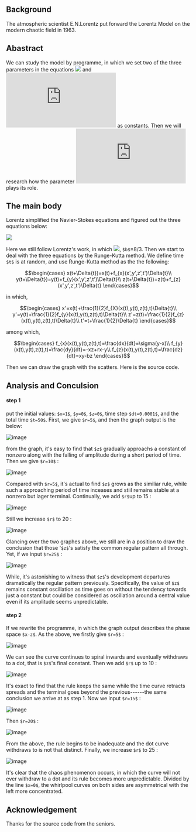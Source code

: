 ## Background
The atmospheric scientist E.N.Lorentz put forward the Lorentz Model on the modern chaotic field in 1963. 
## Abastract
We can study the model by programme, in which we set two of the three parameters in the equations ![](http://latex.codecogs.com/gif.latex?\sigma) and ![](http://latex.codecogs.com/gif.latex?b) as constants. Then we will research how the parameter ![](http://latex.codecogs.com/gif.latex?r) plays its role.
## The main body
Lorentz simplified the Navier-Stokes equations and figured out the three equations below:

![](http://latex.codecogs.com/gif.latex?\begin{cases}\frac{dx}{dt}=\sigma(y-x)\\\\\frac{dy}{dt}=-xz+rx-y\\\\\frac{dz}{dt}=xy-bz\end{cases})

Here we still follow Lorentz's work, in which ![](http://latex.codecogs.com/gif.latex?\sigma=10), `$b$`=8/3. Then we start to deal with the three equations by the Runge-Kutta method. We define time `$t$` is at random, and use Runge-Kutta method as the the following:
```math
\begin{cases}
x(t+\Delta{t})=x(t)+f_{x}(x',y',z',t')\Delta{t}\\
y(t+\Delta{t})=y(t)+f_{y}(x',y',z',t')\Delta{t}\\
z(t+\Delta{t})=z(t)+f_{z}(x',y',z',t')\Delta{t}
\end{cases}
```
in which,
```math
\begin{cases}
x'=x(t)+\frac{1}{2}f_{X}(x(t),y(t),z(t),t)\Delta{t}\\
y'=y(t)+\frac{1}{2}f_{y}(x(t),y(t),z(t),t)\Delta{t}\\
z'=z(t)+\frac{1}{2}f_{z}(x(t),y(t),z(t),t)\Delta{t}\\
t'=t+\frac{1}{2}\Delta{t}
\end{cases}
```
among which,
```math
\begin{cases}
f_{x}(x(t),y(t),z(t),t)=\frac{dx}{dt}=\sigma(y-x)\\
f_{y}(x(t),y(t),z(t),t)=\frac{dy}{dt}=-xz+rx-y\\
f_{z}(x(t),y(t),z(t),t)=\frac{dz}{dt}=xy-bz
\end{cases}
```
Then we can draw the graph with the scatters.
Here is the source code.
## Analysis and Conculsion
#### step 1
put the initial values: `$x=1$`, `$y=0$`, `$z=0$`, time step `$dt=0.0001$`, and the total time `$t=50$`. First, we give `$r=5$`, and then the graph output is the below:
 
![image](http://note.youdao.com/favicon.ico)

from the graph, it's easy to find that `$z$` gradually approachs a constant of nonzero along with the falling of amplitude during a short period of time. Then we give `$r=10$` :

![image](http://note.youdao.com/favicon.ico)

Compared with `$r=5$`, it's actual to find `$z$` grows as the similiar rule, while such a approaching period of time inceases and stiil remains stable at a nonzero but lager terminal. Continually, we add `$r$`up to 15 :

![image](http://note.youdao.com/favicon.ico)

Still we increase `$r$` to 20 :

![image](http://note.youdao.com/favicon.ico)

Glancing over the two graphes above, we still are in a position to draw the conclusion that those '`$z$`'s satisfy the common regular pattern all through. Yet, if we input `$r=25$` :

![image](http://note.youdao.com/favicon.ico)

While, it's astonishing to witness that `$z$`'s development departures dramatically the regular pattern previously. Specifically, the value of `$z$` remains constant oscillation as time goes on without the tendency towards just a constant but could be considered as oscillation around a central value even if its amplitude seems unpredictable.
#### step 2
If we rewrite the programme, in which the graph output describes the phase space `$x-z$`. As the above, we firstly give `$r=5$` :

![image](http://note.youdao.com/favicon.ico)

We can see the curve continues to spiral inwards and eventually withdraws to a dot, that is `$z$`'s final constant. Then we add `$r$` up to 10 :

![image](http://note.youdao.com/favicon.ico)

It's exact to find that the rule keeps the same while the time curve retracts spreads and the terminal goes beyond the previous------the same conclusion we arrive at as step 1. Now we input `$r=15$` :

![image](http://note.youdao.com/favicon.ico)

Then `$r=20$` :
 
![image](http://note.youdao.com/favicon.ico)

From the above, the rule begins to be inadequate and the dot curve withdraws to is not that distinct. Finally, we increase `$r$` to 25 :

![image](http://note.youdao.com/favicon.ico)

It's clear that the chaos phenomenon occurs, in which the curve will not ever withdraw to a dot and its rule becomes more unpredictable. Divided by the line `$x=0$`, the whirlpool curves on both sides are asymmetrical with the left more concentrated.
## Acknowledgement
Thanks for the source code from the seniors.
